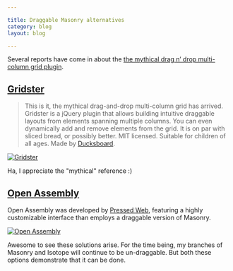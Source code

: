 ```yaml
---

title: Draggable Masonry alternatives
category: blog
layout: blog

---
```


Several reports have come in about the [the mythical drag n’ drop multi-column grid plugin](/blog/mythical-drag-drop-multi-column-grid-plugin/).

## [Gridster](http://gridster.net/)

> This is it, the mythical drag-and-drop multi-column grid has arrived. Gridster is a jQuery plugin that allows building intuitive draggable layouts from elements spanning multiple columns. You can even dynamically add and remove elements from the grid. It is on par with sliced bread, or possibly better. MIT licensed. Suitable for children of all ages. Made by [Ducksboard](http://ducksboard.com/).

[![Gridster](http://i.imgur.com/vGETm.png)](http://gridster.net/)

Ha, I appreciate the "mythical" reference :)

## [Open Assembly](http://www.openassembly.org/)

Open Assembly was developed by [Pressed Web](http://pressedweb.com/), featuring a highly customizable interface than employs a draggable version of Masonry.

[![Open Assembly](http://i.imgur.com/1V1Ux.jpg)](http://www.openassembly.org/)

Awesome to see these solutions arise. For the time being, my branches of Masonry and Isotope will continue to be un-draggable. But both these options demonstrate that it can be done.
